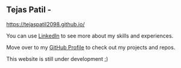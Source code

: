 ## Tejas Patil - 
https://tejaspatil2098.github.io/

You can use [LinkedIn](https://www.linkedin.com/in/tejas2098) to see more about my skills and experiences. 

Move over to my [GitHub Profile](https://github.com/tejaspatil2098?tab=repositories) to check out my projects and repos.

This website is still under development ;)